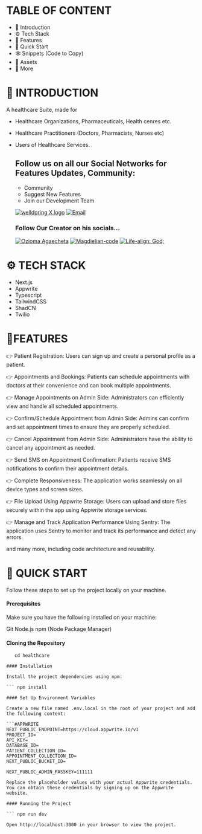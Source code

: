 # TABLE OF CONTENT
- 🤖 Introduction
- ⚙️ Tech Stack
- 🔋 Features
- 🤸 Quick Start
- 🕸️ Snippets (Code to Copy)
- 🔗 Assets
- 🚀 More


# 🤖 INTRODUCTION
A healthcare Suite, made for 

- Healthcare Organizations, Pharmaceuticals, Health cenres etc.
- Healthcare Practitioners (Doctors, Pharmacists, Nurses etc)
- Users of Healthcare Services.




    ## Follow us on all our Social Networks for Features Updates, Community:

    - Community
    - Suggest New Features
    - Join our Development Team



    [![welldpring X logo](https://img.shields.io/badge/X-000?style=for-the-badge&logo=x&logoColor=white)](https://x.com/wellspringmedic)        [![Email](https://img.shields.io/badge/Wellspring%20Healthcare-28a745?style=for-the-badge&logo=gmail&logoColor=white)](mailto:wellspring.medic@gmail.com)

    ### Follow Our Creator on his socials...
    [![Ozioma Agaecheta](https://img.shields.io/badge/Ozioma%20Agaecheta-0077B5?style=for-the-badge&logo=linkedin&logoColor=white)](https://www.linkedin.com/in/ozioma-agaecheta-4ba85424a/)  [![Magdielian-code](https://img.shields.io/badge/Magdielian--code-181717?style=for-the-badge&logo=github&logoColor=white)](https://github.com/magdielian-code)    [![Life-align: God;](https://img.shields.io/badge/Life--align%3A%20God%3B-28a745?style=for-the-badge&logo=x&logoColor=white)](https://x.com/magdiel_amor)


# ⚙️ TECH STACK
- Next.js
- Appwrite
- Typescript
- TailwindCSS
- ShadCN
- Twilio


# 🔋FEATURES
👉 Patient Registration: Users can sign up and create a personal profile as a patient.

👉 Appointments and Bookings: Patients can schedule appointments with doctors at their convenience and can book multiple appointments.

👉 Manage Appointments on Admin Side: Administrators can efficiently view and handle all scheduled appointments.

👉 Confirm/Schedule Appointment from Admin Side: Admins can confirm and set appointment times to ensure they are properly scheduled.

👉 Cancel Appointment from Admin Side: Administrators have the ability to cancel any appointment as needed.

👉 Send SMS on Appointment Confirmation: Patients receive SMS notifications to confirm their appointment details.

👉 Complete Responsiveness: The application works seamlessly on all device types and screen sizes.

👉 File Upload Using Appwrite Storage: Users can upload and store files securely within the app using Appwrite storage services.

👉 Manage and Track Application Performance Using Sentry: The application uses Sentry to monitor and track its performance and detect any errors.

and many more, including code architecture and reusability.


# 🤸 QUICK START

Follow these steps to set up the project locally on your machine.

#### Prerequisites

Make sure you have the following installed on your machine:

Git
Node.js
npm (Node Package Manager)

#### Cloning the Repository
 
 ```git clone https://github.com/adrianhajdin/healthcare.git
    cd healthcare 

#### Installation

Install the project dependencies using npm:

``` npm install

#### Set Up Environment Variables

Create a new file named .env.local in the root of your project and add the following content:

```#APPWRITE
NEXT_PUBLIC_ENDPOINT=https://cloud.appwrite.io/v1
PROJECT_ID=
API_KEY=
DATABASE_ID=
PATIENT_COLLECTION_ID=
APPOINTMENT_COLLECTION_ID=
NEXT_PUBLIC_BUCKET_ID=

NEXT_PUBLIC_ADMIN_PASSKEY=111111

Replace the placeholder values with your actual Appwrite credentials. You can obtain these credentials by signing up on the Appwrite website.

#### Running the Project

``` npm run dev

Open http://localhost:3000 in your browser to view the project.

